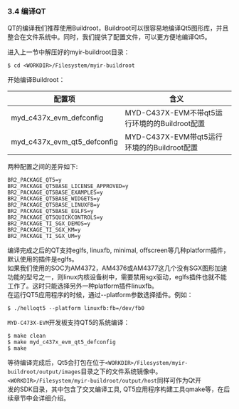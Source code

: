 ### 3.4 编译QT

QT的编译我们推荐使用Buildroot，Buildroot可以很容易地编译Qt5图形库，并且整合在文件系统中。同时，我们提供了配置文件，可以更方便地编译Qt5。

进入上一节中解压好的myir-buildroot目录：

```
$ cd <WORKDIR>/Filesystem/myir-buildroot
```

开始编译Buildroot：

| 配置项 | 含义 |
| --- | --- |
| myd\_c437x\_evm\_defconfig | MYD-C437X-EVM不带qt5运行环境的的Buildroot配置 |
| myd\_c437x\_evm\_qt5\_defconfig | MYD-C437X-EVM带qt5运行环境的的Buildroot配置 |

两种配置之间的差异如下:

```
BR2_PACKAGE_QT5=y
BR2_PACKAGE_QT5BASE_LICENSE_APPROVED=y
BR2_PACKAGE_QT5BASE_EXAMPLES=y
BR2_PACKAGE_QT5BASE_WIDGETS=y
BR2_PACKAGE_QT5BASE_LINUXFB=y
BR2_PACKAGE_QT5BASE_EGLFS=y
BR2_PACKAGE_QT5QUICKCONTROLS=y
BR2_PACKAGE_TI_SGX_DEMOS=y
BR2_PACKAGE_TI_SGX_KM=y
BR2_PACKAGE_TI_SGX_UM=y
```

编译完成之后的QT支持eglfs, linuxfb, minimal, offscreen等几种platform插件，默认使用的插件是eglfs。  
如果我们使用的SOC为AM4372，AM4376或AM4377这几个没有SGX图形加速功能的型号之一，则linux内核设备树中，需要禁用sgx驱动，eglfs插件也就不能工作了。这时只能选择另外一种platform插件linuxfb。  
在运行QT5应用程序的时候，通过--platform参数选择插件。例如：

```
$ ./helloqt5 --platform linuxfb:fb=/dev/fb0
```

`MYD-C473X-EVM`开发板支持QT5的系统编译：

```
$ make clean
$ make myd_c437x_evm_qt5_defconfig
$ make
```

等待编译完成后，Qt5会打包在位于`<WORKDIR>/Filesystem/myir-buildroot/output/images`目录之下的文件系统镜像中。`<WORKDIR>/Filesystem/myir-buildroot/output/host`同样可作为Qt开  
发的SDK目录，其中包含了交叉编译工具, QT5应用程序构建工具qmake等，在后续章节中会详细介绍。

